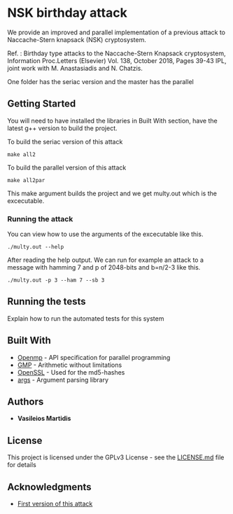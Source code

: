 # NSK birthday attack

We provide an improved and parallel implementation of a previous attack to Naccache-Stern knapsack (NSK) cryptosystem.

Ref. : Birthday type attacks to the Naccache-Stern Knapsack cryptosystem, Information Proc.Letters (Elsevier) Vol. 138, October 2018, Pages 39-43 IPL, joint work with M. Anastasiadis and N. Chatzis.

One folder has the seriac version and the master has the parallel
## Getting Started

You will need to have installed the libraries in Built With section, have the latest g++ version to build the project.

To build the seriac version of this attack
```
make all2
```
To build the parallel version of this attack
```
make all2par
```
This make argument builds the project and we get multy.out which is the excecutable.

### Running the attack

You can view how to use the arguments of the excecutable like this. 
```
./multy.out --help
```

After reading the help output. We can run for example an attack to a message with hamming 7 and p of 2048-bits and b=n/2-3  like this.
```
./multy.out -p 3 --ham 7 --sb 3
```

## Running the tests

Explain how to run the automated tests for this system

## Built With

* [Openmp](https://www.openmp.org/) - API specification for parallel programming
* [GMP](https://gmplib.org/) - Arithmetic without limitations
* [OpenSSL](https://www.openssl.org/) - Used for the md5-hashes
* [args](https://github.com/Taywee/args) - Argument parsing library

## Authors

* **Vasileios Martidis**

## License

This project is licensed under the GPLv3 License - see the [LICENSE.md](LICENSE.md) file for details

## Acknowledgments

* [First version of this attack](https://github.com/drazioti/python_scripts/tree/master/paper_ns)


